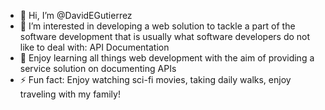 - 👋 Hi, I’m @DavidEGutierrez
- 👀 I’m interested in developing a web solution to tackle a part of the software development that is usually what software developers do not like to deal with: API Documentation
- 🌱 Enjoy learning all things web development with the aim of providing a service solution on documenting APIs  
- ⚡ Fun fact: Enjoy watching sci-fi movies, taking daily walks, enjoy traveling with my family!

<!---
DavidEGutierrez/DavidEGutierrez is a ✨ special ✨ repository because its `README.md` (this file) appears on your GitHub profile.
You can click the Preview link to take a look at your changes.
--->
